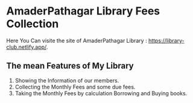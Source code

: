 # AmaderPathagar Library Fees Collection

Here You Can visite the site of AmaderPathagar Library : https://library-club.netlify.app/.


## The mean Features of My Library
1. Showing the Information of our members.
2. Collecting the Monthly Fees and some due fees.
3. Taking the Monthly Fees by calculation Borrowing and Buying books.
